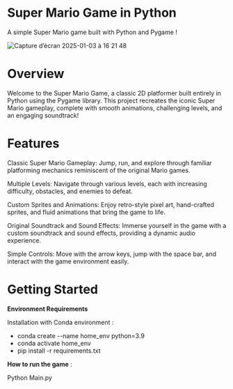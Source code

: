 # Super Mario Game in Python
A simple Super Mario game built with Python and Pygame !

![Capture d’écran 2025-01-03 à 16 21 48](https://github.com/user-attachments/assets/0922249e-c792-4bfe-9f64-ffab13b89765)


# Overview

Welcome to the Super Mario Game, a classic 2D platformer built entirely in Python using the Pygame library. This project recreates the iconic Super Mario gameplay, complete with smooth animations, challenging levels, and an engaging soundtrack!


# Features

Classic Super Mario Gameplay: Jump, run, and explore through familiar platforming mechanics reminiscent of the original Mario games.

Multiple Levels: Navigate through various levels, each with increasing difficulty, obstacles, and enemies to defeat.

Custom Sprites and Animations: Enjoy retro-style pixel art, hand-crafted sprites, and fluid animations that bring the game to life.

Original Soundtrack and Sound Effects: Immerse yourself in the game with a custom soundtrack and sound effects, providing a dynamic audio experience.

Simple Controls: Move with the arrow keys, jump with the space bar, and interact with the game environment easily.

# Getting Started 

**Environment Requirements**

Installation with Conda environment : 

 - conda create --name home_env python=3.9
 - conda activate home_env
 - pip install -r requirements.txt

**How to run the game** : 

Python Main.py 




